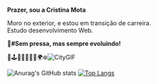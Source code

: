 <strong>Prazer, sou a Cristina Mota</strong>

<p>Moro no exterior, e estou em transição de carreira.<br>
Estudo desenvolvimento Web.

<strong>🎯#Sem pressa, mas sempre evoluindo!</strong></p>

<span>🎲🕹️🎸📱🤓🍃🚀🌍❄️![CityGIF](https://user-images.githubusercontent.com/110698111/187954134-c0d03c2d-6fec-498e-9998-16b873d644e6.gif)

![Anurag's GitHub stats](https://github-readme-stats.vercel.app/api?username=cristina-mota&show_icons=true&theme=radical)
[![Top Langs](https://github-readme-stats.vercel.app/api/top-langs/?username=cristina-mota&layout=compact&theme=radical)](https://github.com/anuraghazra/github-readme-stats)</span>













             




          
          

